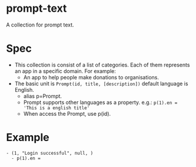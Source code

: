# prompt-text
A collection for prompt text.

# Spec

- This collection is consist of a list of categories. Each of them represents an app in a specific domain. For example:
  - An app to help people make donations to organisations.
- The basic unit is `Prompt(id, title, [description])` default language is English. 
  - alias p=Prompt.
  - Prompt supports other languages as a property. e.g.: `p(1).en = 'This is a english title'`
  - When access the Prompt, use p(id).

# Example

```
- (1, "Login successful", null, )
  - p(1).en = 
```
